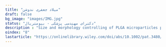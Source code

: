 ```yaml
---
title: "میلاد جعفری ندوشن"
draft: false
bg_image: "images/IMG.jpg"
status: "دکترای مهندسی پزشکی - بیومتریال"
description : "Size and morphology controlling of PLGA microparticles produced by electro hydrodynamic atomization"
oindex: "8"
lastarticle: "https://onlinelibrary.wiley.com/doi/abs/10.1002/pat.3480/"
---
```

